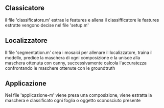## Classicatore

il file 'classificatore.m' estrae le features e allena il classifficatore
le features estratte vengono decise nel file 'setup.m'

## Localizzatore

Il file 'segmentation.m' crea i mosaici per allenare il localizzatore, traina 
il modello, predice la maschera di ogni composizione e la unisce alla maschera
ottenuta con canny, successivamente calcola l'accuratezza confrontando le
maschere ottenute con le groundtruth

## Applicazione

Nel file 'applicazione-m' viene presa una composizione, viene estratta la maschera
e classificato ogni foglia o oggetto sconosciuto presente